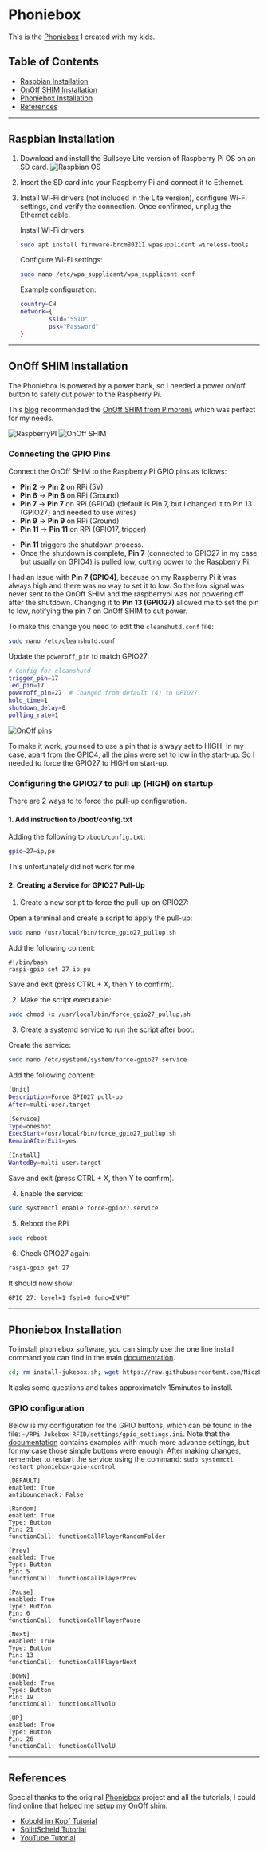 # Phoniebox

This is the [Phoniebox](https://github.com/MiczFlor/RPi-Jukebox-RFID) I created with my kids.

## Table of Contents
* [Raspbian Installation](#raspbian-installation)
* [OnOff SHIM Installation](#onoff-shim-installation)
* [Phoniebox Installation](#phoniebox-installation)
* [References](#references)

---

## Raspbian Installation

1. Download and install the Bullseye Lite version of Raspberry Pi OS on an SD card.
   ![Raspbian OS](assets/raspbian.png)
2. Insert the SD card into your Raspberry Pi and connect it to Ethernet.
3. Install Wi-Fi drivers (not included in the Lite version), configure Wi-Fi settings, and verify the connection. Once confirmed, unplug the Ethernet cable.

   Install Wi-Fi drivers:
   ```bash
   sudo apt install firmware-brcm80211 wpasupplicant wireless-tools
   ```

   Configure Wi-Fi settings:
   ```bash
   sudo nano /etc/wpa_supplicant/wpa_supplicant.conf
   ```

   Example configuration:
   ```bash
   country=CH
   network={
           ssid="SSID"
           psk="Password"
   }
   ```

---

## OnOff SHIM Installation

The Phoniebox is powered by a power bank, so I needed a power on/off button to safely cut power to the Raspberry Pi.

This [blog](https://koboldimkopf.wordpress.com/2020/01/10/tutorial-phoniebox/) recommended the [OnOff SHIM from Pimoroni](https://shop.pimoroni.com/products/onoff-shim), which was perfect for my needs.

![RaspberryPI](assets/raspberrypi.png)
![OnOff SHIM](assets/onoffshim.jpg)


### Connecting the GPIO Pins

Connect the OnOff SHIM to the Raspberry Pi GPIO pins as follows:
* **Pin 2** → **Pin 2** on RPi (5V)
* **Pin 6** → **Pin 6** on RPi (Ground)
* **Pin 7** → **Pin 7** on RPi (GPIO4) (default is Pin 7, but I changed it to Pin 13 (GPIO27) and needed to use wires)
* **Pin 9** → **Pin 9** on RPi (Ground)
* **Pin 11** → **Pin 11** on RPi (GPIO17, trigger)


- **Pin 11** triggers the shutdown process.
- Once the shutdown is complete, **Pin 7** (connected to GPIO27 in my case, but usually on GPIO4) is pulled low, cutting power to the Raspberry Pi.

I had an issue with **Pin 7 (GPIO4)**, because on my Raspberry Pi it was always high and there was no way to set it to low. So the low signal was never sent to the OnOff SHIM and the raspberrypi was not powering off after the shutdown. Changing it to **Pin 13 (GPIO27)** allowed me to set the pin to low, notifying the pin 7 on OnOff SHIM to cut power.


To make this change you need to edit the `cleanshutd.conf` file:
```bash
sudo nano /etc/cleanshutd.conf
```

Update the `poweroff_pin` to match GPIO27:
```bash
# Config for cleanshutd
trigger_pin=17
led_pin=17
poweroff_pin=27  # Changed from default (4) to GPIO27
hold_time=1
shutdown_delay=0
polling_rate=1
```


![OnOff pins](assets/onoffpins.jpg)

To make it work, you need to use a pin that is alwayy set to HIGH. In my case, apart from the GPIO4, all the pins were set to low in the start-up. So I needed to force the GPIO27 to HIGH on start-up. 

### Configuring the GPIO27 to pull up (HIGH) on startup

There are 2 ways to to force the pull-up configuration.


#### 1. Add instruction to /boot/config.txt

Adding the following to `/boot/config.txt`:
   ```bash
   gpio=27=ip,pu
   ```
This unfortunately did not work for me

#### 2. Creating a Service for GPIO27 Pull-Up

1. Create a new script to force the pull-up on GPIO27:

Open a terminal and create a script to apply the pull-up:

```bash
sudo nano /usr/local/bin/force_gpio27_pullup.sh
```
Add the following content:

```
#!/bin/bash
raspi-gpio set 27 ip pu
```
Save and exit (press CTRL + X, then Y to confirm).

2. Make the script executable:

```bash
sudo chmod +x /usr/local/bin/force_gpio27_pullup.sh
```

3. Create a systemd service to run the script after boot:

Create the service:

```bash
sudo nano /etc/systemd/system/force-gpio27.service
```

Add the following content:
```bash
[Unit]
Description=Force GPIO27 pull-up
After=multi-user.target

[Service]
Type=oneshot
ExecStart=/usr/local/bin/force_gpio27_pullup.sh
RemainAfterExit=yes

[Install]
WantedBy=multi-user.target
```
Save and exit (press CTRL + X, then Y to confirm).

4. Enable the service:
```bash
sudo systemctl enable force-gpio27.service
```

5. Reboot the RPi
```bash
sudo reboot
```

6. Check GPIO27 again:
```bash
raspi-gpio get 27
```

It should now show:

```bash
GPIO 27: level=1 fsel=0 func=INPUT
```

---

## Phoniebox Installation

To install phoniebox software, you can simply use the one line install command you can find in the main [documentation](https://github.com/MiczFlor/RPi-Jukebox-RFID/wiki/INSTALL#one-line-install-command).
```bash
cd; rm install-jukebox.sh; wget https://raw.githubusercontent.com/MiczFlor/RPi-Jukebox-RFID/master/scripts/installscripts/install-jukebox.sh; chmod +x install-jukebox.sh; ./install-jukebox.sh
```

It asks some questions and takes approximately 15minutes to install. 


### GPIO configuration

Below is my configuration for the GPIO buttons, which can be found in the file: `~/RPi-Jukebox-RFID/settings/gpio_settings.ini`. Note that the [documentation](https://github.com/MiczFlor/RPi-Jukebox-RFID/blob/develop/components/gpio_control/README.md) contains examples with much more advance settings, but for my case those simple buttons were enough.
After making changes, remember to restart the service using the command: `sudo systemctl restart phoniebox-gpio-control`

```
[DEFAULT]
enabled: True
antibouncehack: False

[Random]
enabled: True
Type: Button
Pin: 21
functionCall: functionCallPlayerRandomFolder

[Prev]
enabled: True
Type: Button
Pin: 5
functionCall: functionCallPlayerPrev

[Pause]
enabled: True
Type: Button
Pin: 6
functionCall: functionCallPlayerPause

[Next]
enabled: True
Type: Button
Pin: 13
functionCall: functionCallPlayerNext

[DOWN]
enabled: True
Type: Button
Pin: 19
functionCall: functionCallVolD

[UP]
enabled: True
Type: Button
Pin: 26
functionCall: functionCallVolU
```

---

## References

Special thanks to the original [Phoniebox](https://github.com/MiczFlor/RPi-Jukebox-RFID/) project and all the tutorials, I could find online that helped me setup my OnOff shim:
* [Kobold im Kopf Tutorial](https://koboldimkopf.wordpress.com/2020/01/10/tutorial-phoniebox/)
* [SplittScheid Tutorial](https://splittscheid.de/phoniebox-bauanleitung-toniebox-alternative/)
* [YouTube Tutorial](https://www.youtube.com/watch?v=9S8yvfvFSNg)


